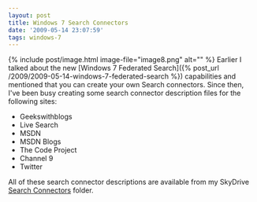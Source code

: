 ```yaml
---
layout: post
title: Windows 7 Search Connectors
date: '2009-05-14 23:07:59'
tags: windows-7
---
```


{% include post/image.html image-file="image8.png" alt="" %} Earlier I talked about the new [Windows 7 Federated Search]({% post_url /2009/2009-05-14-windows-7-federated-search %}) capabilities and mentioned that you can create your own Search connectors. Since then, I've been busy creating some search connector description files for the following sites:

*   Geekswithblogs 
*   Live Search 
*   MSDN 
*   MSDN Blogs 
*   The Code Project 
*   Channel 9 
*   Twitter   

All of these search connector descriptions are available from my SkyDrive [Search Connectors](http://cid-93d618d639ec9651.skydrive.live.com/self.aspx/Public/Search%20Connectors) folder.
